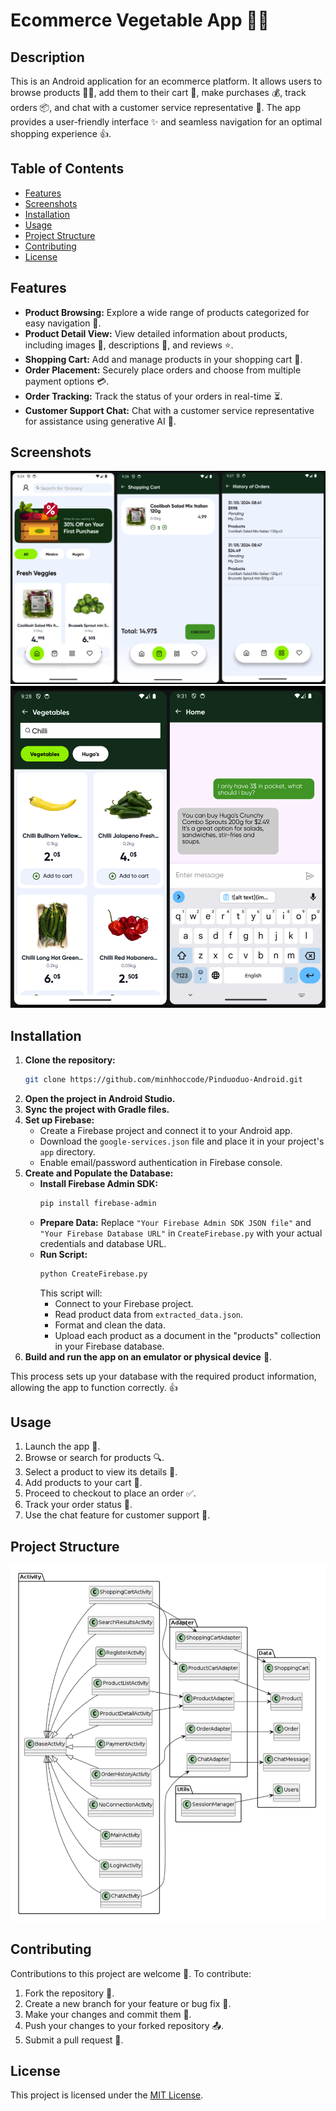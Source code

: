 # Ecommerce Vegetable App 🛒🥬

## Description

This is an Android application for an ecommerce platform. It allows users to browse products 🍅🥕, add them to their cart 🛒, make purchases 💰, track orders 📦, and chat with a customer service representative 💬. The app provides a user-friendly interface ✨ and seamless navigation for an optimal shopping experience 👍.

## Table of Contents

* [Features](#features)
* [Screenshots](#screenshots)
* [Installation](#installation)
* [Usage](#usage)
* [Project Structure](#project-structure)
* [Contributing](#contributing)
* [License](#license)

## Features

* **Product Browsing:** Explore a wide range of products categorized for easy navigation 🧭.
* **Product Detail View:** View detailed information about products, including images 📸, descriptions 📝, and reviews ⭐.
* **Shopping Cart:** Add and manage products in your shopping cart 🛒.
* **Order Placement:** Securely place orders and choose from multiple payment options 💳.
* **Order Tracking:** Track the status of your orders in real-time ⏳.
* **Customer Support Chat:** Chat with a customer service representative for assistance using generative AI 🤖.

## Screenshots

![Product Browsing](Image/image-3.png)
![Order Tracking](Image/image-5.png)

## Installation

1. **Clone the repository:**
   ```sh
   git clone https://github.com/minhhoccode/Pinduoduo-Android.git
   ```
2. **Open the project in Android Studio.**
3. **Sync the project with Gradle files.**
4. **Set up Firebase:** 
    - Create a Firebase project and connect it to your Android app. 
    - Download the `google-services.json` file and place it in your project's `app` directory.
    - Enable email/password authentication in Firebase console.
5. **Create and Populate the Database:**
   - **Install Firebase Admin SDK:** 
     ```bash
     pip install firebase-admin
     ```
   - **Prepare Data:** Replace `"Your Firebase Admin SDK JSON file"` and `"Your Firebase Database URL"`  in `CreateFirebase.py` with your actual credentials and database URL. 
   - **Run Script:** 
     ```bash
     python CreateFirebase.py 
     ```
     This script will:
        * Connect to your Firebase project.
        * Read product data from  `extracted_data.json`.
        * Format and clean the data.
        * Upload each product as a document in the "products" collection in your Firebase database.
6. **Build and run the app on an emulator or physical device** 📱. 

This process sets up your database with the required product information, allowing the app to function correctly. 👍 

## Usage

1. Launch the app 🚀.
2. Browse or search for products 🔍.
3. Select a product to view its details 👀.
4. Add products to your cart 🛒.
5. Proceed to checkout to place an order ✅.
6. Track your order status 🚚.
7. Use the chat feature for customer support 💬.

## Project Structure

![Project Structure](Image/image-1.png)

## Contributing

Contributions to this project are welcome 🙌. To contribute:

1. Fork the repository 🍴.
2. Create a new branch for your feature or bug fix 🌿.
3. Make your changes and commit them 🚀.
4. Push your changes to your forked repository 📤.
5. Submit a pull request 🙏.

## License

This project is licensed under the [MIT License](LICENSE).
